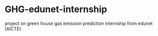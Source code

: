# GHG-edunet-internship
project on green house gas emission prediction internship from edunet (AICTE)
